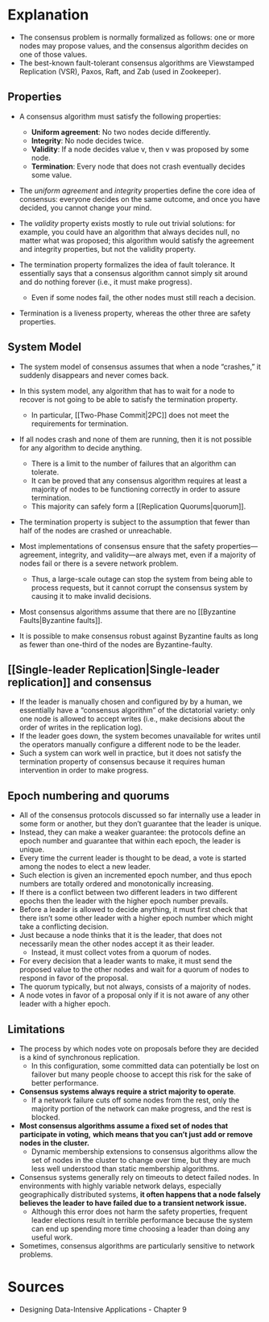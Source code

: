 # Explanation
- The consensus problem is normally formalized as follows: one or more nodes may propose values, and the consensus algorithm decides on one of those values.
- The best-known fault-tolerant consensus algorithms are Viewstamped Replication (VSR), Paxos, Raft, and Zab (used in Zookeeper).

## Properties
- A consensus algorithm must satisfy the following properties:
	- **Uniform agreement**: No two nodes decide differently.
	- **Integrity**: No node decides twice.
	- **Validity**: If a node decides value v, then v was proposed by some node.
	- **Termination**: Every node that does not crash eventually decides some value.

- The *uniform agreement* and *integrity* properties define the core idea of consensus: everyone decides on the same outcome, and once you have decided, you cannot change your mind.
- The *validity* property exists mostly to rule out trivial solutions: for example, you could have an algorithm that always decides null, no matter what was proposed; this algorithm would satisfy the agreement and integrity properties, but not the validity property.
- The termination property formalizes the idea of fault tolerance. It essentially says that a consensus algorithm cannot simply sit around and do nothing forever (i.e., it must make progress).
	- Even if some nodes fail, the other nodes must still reach a decision.
- Termination is a liveness property, whereas the other three are safety properties.

## System Model
- The system model of consensus assumes that when a node “crashes,” it suddenly disappears and never comes back.
-  In this system model, any algorithm that has to wait for a node to recover is not going to be able to satisfy the termination property.
	- In particular, [[Two-Phase Commit|2PC]] does not meet the requirements for termination.
- If all nodes crash and none of them are running, then it is not possible for any algorithm to decide anything.
	- There is a limit to the number of failures that an algorithm can tolerate.
	- It can be proved that any consensus algorithm requires at least a majority of nodes to be functioning correctly in order to assure termination.
	- This majority can safely form a [[Replication Quorums|quorum]].

- The termination property is subject to the assumption that fewer than half of the nodes are crashed or unreachable.
- Most implementations of consensus ensure that the safety properties—agreement, integrity, and validity—are always met, even if a majority of nodes fail or there is a severe network problem.
	- Thus, a large-scale outage can stop the system from being able to process requests, but it cannot corrupt the consensus system by causing it to make invalid decisions.

- Most consensus algorithms assume that there are no [[Byzantine Faults|Byzantine faults]].
- It is possible to make consensus robust against Byzantine faults as long as fewer than one-third of the nodes are Byzantine-faulty.

## [[Single-leader Replication|Single-leader replication]] and consensus
- If the leader is manually chosen and configured by by a human, we essentially have a “consensus algorithm” of the dictatorial variety: only one node is allowed to accept writes (i.e., make decisions about the order of writes in the replication log).
- If the leader goes down, the system becomes unavailable for writes until the operators manually configure a different node to be the leader.
- Such a system can work well in practice, but it does not satisfy the termination property of consensus because it requires human intervention in order to make progress.

## Epoch numbering and quorums
- All of the consensus protocols discussed so far internally use a leader in some form or another, but they don’t guarantee that the leader is unique.
- Instead, they can make a weaker guarantee: the protocols define an epoch number and guarantee that within each epoch, the leader is unique.
- Every time the current leader is thought to be dead, a vote is started among the nodes to elect a new leader.
- Such election is given an incremented epoch number, and thus epoch numbers are totally ordered and monotonically increasing.
- If there is a conflict between two different leaders in two different epochs then the leader with the higher epoch number prevails.
- Before a leader is allowed to decide anything, it must first check that there isn’t some other leader with a higher epoch number which might take a conflicting decision.
- Just because a node thinks that it is the leader, that does not necessarily mean the other nodes accept it as their leader.
	- Instead, it must collect votes from a quorum of nodes.
- For every decision that a leader wants to make, it must send the proposed value to the other nodes and wait for a quorum of nodes to respond in favor of the proposal.
- The quorum typically, but not always, consists of a majority of nodes.
- A node votes in favor of a proposal only if it is not aware of any other leader with a higher epoch.

## Limitations
- The process by which nodes vote on proposals before they are decided is a kind of synchronous replication.
	- In this configuration, some committed data can potentially be lost on failover but many people choose to accept this risk for the sake of better performance.
- **Consensus systems always require a strict majority to operate**.
	-  If a network failure cuts off some nodes from the rest, only the majority portion of the network can make progress, and the rest is blocked.
- **Most consensus algorithms assume a fixed set of nodes that participate in voting,** **which means that you can’t just add or remove nodes in the cluster.**
	- Dynamic membership extensions to consensus algorithms allow the set of nodes in the cluster to change over time, but they are much less well understood than static membership algorithms.
- Consensus systems generally rely on timeouts to detect failed nodes. In environments with highly variable network delays, especially geographically distributed systems, **it often happens that a node falsely believes the leader to have failed due to a transient network issue.**
	- Although this error does not harm the safety properties, frequent leader elections result in terrible performance because the system can end up spending more time choosing a leader than doing any useful work.
- Sometimes, consensus algorithms are particularly sensitive to network problems.

# Sources
- Designing Data-Intensive Applications - Chapter 9